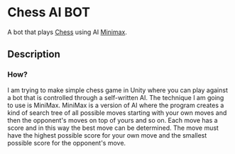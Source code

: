 # Chess AI BOT
A bot that plays [Chess](https://en.wikipedia.org/wiki/Chess) using AI [Minimax](https://en.wikipedia.org/wiki/Minimax).

## Description
### How?
I am trying to make simple chess game in Unity where you can play against a bot that is controlled through a self-written AI. The technique I am going to use is MiniMax. MiniMax is a version of AI where the program creates a kind of search tree of all possible moves starting with your own moves and then the opponent's moves on top of yours and so on. Each move has a score and in this way the best move can be determined. The move must have the highest possible score for your own move and the smallest possible score for the opponent's move.
